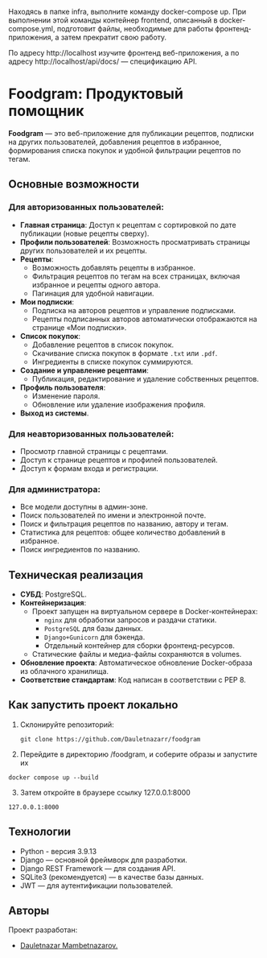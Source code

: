 Находясь в папке infra, выполните команду docker-compose up. При выполнении этой команды контейнер frontend, описанный в docker-compose.yml, подготовит файлы, необходимые для работы фронтенд-приложения, а затем прекратит свою работу.

По адресу http://localhost изучите фронтенд веб-приложения, а по адресу http://localhost/api/docs/ — спецификацию API.

# Foodgram: Продуктовый помощник

**Foodgram** — это веб-приложение для публикации рецептов, подписки на других пользователей, добавления рецептов в избранное, формирования списка покупок и удобной фильтрации рецептов по тегам.

## Основные возможности

### Для авторизованных пользователей:
- **Главная страница**: Доступ к рецептам с сортировкой по дате публикации (новые рецепты сверху).
- **Профили пользователей**: Возможность просматривать страницы других пользователей и их рецепты.
- **Рецепты**: 
  - Возможность добавлять рецепты в избранное.
  - Фильтрация рецептов по тегам на всех страницах, включая избранное и рецепты одного автора.
  - Пагинация для удобной навигации.
- **Мои подписки**:
  - Подписка на авторов рецептов и управление подписками.
  - Рецепты подписанных авторов автоматически отображаются на странице «Мои подписки».
- **Список покупок**:
  - Добавление рецептов в список покупок.
  - Скачивание списка покупок в формате `.txt` или `.pdf`.
  - Ингредиенты в списке покупок суммируются.
- **Создание и управление рецептами**:
  - Публикация, редактирование и удаление собственных рецептов.
- **Профиль пользователя**:
  - Изменение пароля.
  - Обновление или удаление изображения профиля.
- **Выход из системы**.

### Для неавторизованных пользователей:
- Просмотр главной страницы с рецептами.
- Доступ к странице рецептов и профилей пользователей.
- Доступ к формам входа и регистрации.

### Для администратора:
- Все модели доступны в админ-зоне.
- Поиск пользователей по имени и электронной почте.
- Поиск и фильтрация рецептов по названию, автору и тегам.
- Статистика для рецептов: общее количество добавлений в избранное.
- Поиск ингредиентов по названию.

## Техническая реализация

- **СУБД**: PostgreSQL.
- **Контейнеризация**:
  - Проект запущен на виртуальном сервере в Docker-контейнерах:
    - `nginx` для обработки запросов и раздачи статики.
    - `PostgreSQL` для базы данных.
    - `Django+Gunicorn` для бэкенда.
    - Отдельный контейнер для сборки фронтенд-ресурсов.
  - Статические файлы и медиа-файлы сохраняются в volumes.
- **Обновление проекта**: Автоматическое обновление Docker-образа из облачного хранилища.
- **Соответствие стандартам**: Код написан в соответствии с PEP 8.

## Как запустить проект локально

1. Склонируйте репозиторий:
   ```
   git clone https://github.com/Dauletnazarr/foodgram
   ```


2. Перейдите в директорию /foodgram, и соберите образы и запустите их
  ```
  docker compose up --build
  ```

3. Затем откройте в браузере ссылку 127.0.0.1:8000
  ```
  127.0.0.1:8000
  ```

## Технологии
* Python - версия 3.9.13
* Django — основной фреймворк для разработки.
* Django REST Framework — для создания API.
* SQLite3 (рекомендуется) — в качестве базы данных.
* JWT — для аутентификации пользователей.
## Авторы
Проект разработан:
* [Dauletnazar Mambetnazarov.](https://github.com/Dauletnazarr/)